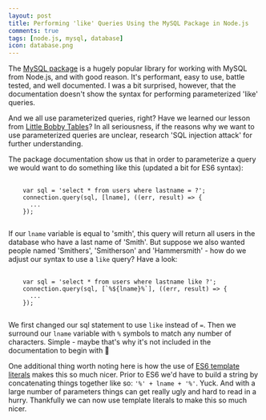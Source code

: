 ```yaml
---
layout: post
title: Performing 'like' Queries Using the MySQL Package in Node.js
comments: true
tags: [node.js, mysql, database]
icon: database.png
---
```


The [MySQL package](https://www.npmjs.com/package/mysql) is a hugely popular library for working with MySQL from Node.js, and with good reason. It's performant, easy to use,
battle tested, and well documented. I was a bit surprised, however, that the documentation doesn't show the syntax for performing parameterized 'like' queries.

And we all use parameterized queries, right? Have we learned our lesson from [Little Bobby Tables](https://xkcd.com/327/)? In all seriousness, if the reasons why we want to use parameterized
queries are unclear, research 'SQL injection attack' for further understanding.

The package documentation show us that in order to parameterize a query we would want to do something like this (updated a bit for ES6 syntax):

<pre class="prettyprint">
  <code class="language-javascript">
    var sql = 'select * from users where lastname = ?';
    connection.query(sql, [lname], ((err, result) => {
      ...
    });
  </code>
</pre>

If our ```lname``` variable is equal to 'smith', this query will return all users in the database who have a last name of 'Smith'. But suppose we also wanted people named 'Smithers', 'Smitherson' and 'Hammersmith' - how do
we adjust our syntax to use a ```like``` query? Have a look:

<pre class="prettyprint">
  <code class="language-javascript">
    var sql = 'select * from users where lastname like ?';
    connection.query(sql, [`%${lname}%`], ((err, result) => {
      ...
    });
  </code>
</pre>

We first changed our sql statement to use `like` instead of `=`. Then we surround our ```lname``` variable with `%` symbols to match any number of characters. Simple - maybe that's why it's not
included in the documentation to begin with 🤔

One additional thing worth noting here is how the use of [ES6 template literals](https://developer.mozilla.org/en-US/docs/Web/JavaScript/Reference/Template_literals) makes this so much nicer. Prior to ES6 we'd have to
build a string by concatenating things together like so: ```'%' + lname + '%'```. Yuck. And with a large number of parameters things can get really ugly and hard to read in a hurry.
Thankfully we can now use template literals to make this so much nicer.
